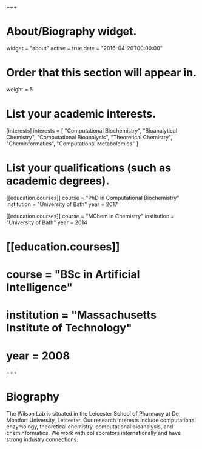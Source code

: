 +++
# About/Biography widget.
widget = "about"
active = true
date = "2016-04-20T00:00:00"

# Order that this section will appear in.
weight = 5

# List your academic interests.
[interests]
  interests = [
    "Computational Biochemistry",
    "Bioanalytical Chemistry",
    "Computational Bioanalysis",
    "Theoretical Chemistry",
    "Cheminformatics",
    "Computational Metabolomics"
  ]

# List your qualifications (such as academic degrees).
[[education.courses]]
  course = "PhD in Computational Biochemistry"
  institution = "University of Bath"
  year = 2017

[[education.courses]]
  course = "MChem in Chemistry"
  institution = "University of Bath"
  year = 2014

# [[education.courses]]
#  course = "BSc in Artificial Intelligence"
#  institution = "Massachusetts Institute of Technology"
#  year = 2008
 
+++

# Biography

The Wilson Lab is situated in the Leicester School of Pharmacy at De Montfort University, Leicester. Our research interests include computational enzymology, theoretical chemistry, computational bioanalysis, and cheminformatics. We work with collaborators internationally and have strong industry connections.

